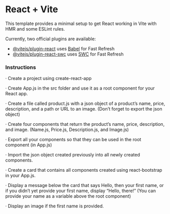 # React + Vite

This template provides a minimal setup to get React working in Vite with HMR and some ESLint rules.

Currently, two official plugins are available:

- [@vitejs/plugin-react](https://github.com/vitejs/vite-plugin-react/blob/main/packages/plugin-react/README.md) uses [Babel](https://babeljs.io/) for Fast Refresh
- [@vitejs/plugin-react-swc](https://github.com/vitejs/vite-plugin-react-swc) uses [SWC](https://swc.rs/) for Fast Refresh

### Instructions

·  Create a project using create-react-app

·  Create App.js in the src folder and use it as a root component for your React app.

·  Create a file called product.js with a json object of a product’s name, price, description, and a path or URL to an image. (Don’t forget to export the json object)

·  Create four components that return the product’s name, price, description, and image. (Name.js, Price.js, Description.js, and Image.js)

·  Export all your components so that they can be used in the root component (in App.js)

·  Import the json object created previously into all newly created components.

·  Create a card that contains all components created using react-bootstrap in your App.js.

·  Display a message below the card that says Hello, then your first name, or if you didn’t yet provide your first name, display “Hello, there!” (You can provide your name as a variable above the root component)

·  Display an image if the first name is provided.
